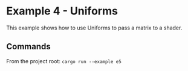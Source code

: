 # Example 4 - Uniforms

This example shows how to use Uniforms to pass a matrix to a shader.

## Commands

From the project root: `cargo run --example e5`
